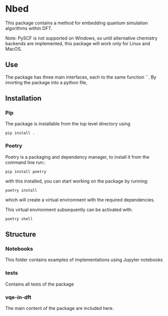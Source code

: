 # Nbed

This package contains a method for embedding quantum simulation algorithms within DFT.

Note: PySCF is not supported on Windows, so until alternative chemistry backends are implemented, this package will work only for Linux and MacOS.
## Use

The package has three main interfaces, each to the same function ``. By imorting the package into a python file, 



## Installation

### Pip

The package is installable from the top level directory using

```
pip install .
```
### Poetry

Poetry is a packaging and dependency manager, to install it from the command line run::

    pip install poetry

with this installed, you can start working on the package by running:

    poetry install

which will create a virtual environment with the required dependencies.

This virtual environment subsequently can be activated with:

    poetry shell

## Structure

### Notebooks

This folder contains examples of implementations using Jupyter notebooks

### tests

Contains all tests of the package

### vqe-in-dft

The main content of the package are included here.
